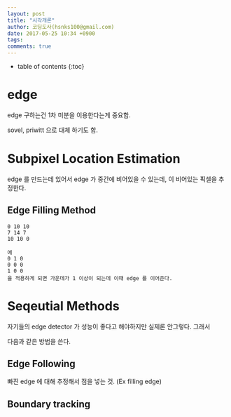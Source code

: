 ```yaml
---
layout: post
title: "시각개론"
author: 코딩도사(hsnks100@gmail.com)
date: 2017-05-25 10:34 +0900
tags: 
comments: true
---
```

* table of contents
{:toc}


# edge
edge 구하는건 1차 미분을 이용한다는게 중요함.  

sovel, priwitt 으로 대체 하기도 함.

# Subpixel Location Estimation

edge 를 만드는데 있어서 edge 가 중간에 비어있을 수 있는데, 이 비어있는 픽셀을 추정한다.

## Edge Filling Method

```
0 10 10
7 14 7
10 10 0

에
0 1 0
0 0 0
1 0 0 
을 적용하게 되면 가운데가 1 이상이 되는데 이때 edge 를 이어준다.  

```
# Seqeutial Methods 

자기들의 edge detector 가 성능이 좋다고 해야하지만 실제론 안그렇다. 그래서

다음과 같은 방법을 쓴다.

## Edge Following
빠진 edge 에 대해 추정해서 점을 넣는 것. (Ex filling edge)



## Boundary tracking




